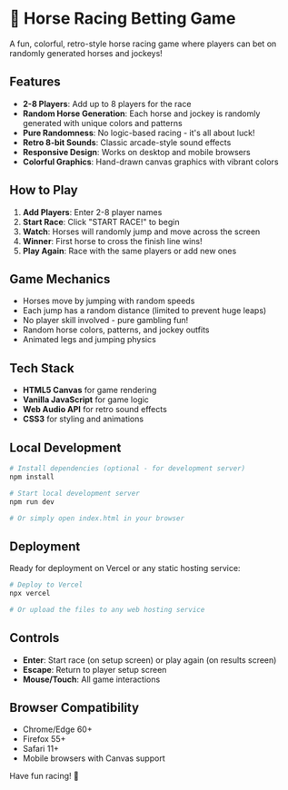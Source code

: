 # 🐎 Horse Racing Betting Game

A fun, colorful, retro-style horse racing game where players can bet on randomly generated horses and jockeys!

## Features

- **2-8 Players**: Add up to 8 players for the race
- **Random Horse Generation**: Each horse and jockey is randomly generated with unique colors and patterns
- **Pure Randomness**: No logic-based racing - it's all about luck!
- **Retro 8-bit Sounds**: Classic arcade-style sound effects
- **Responsive Design**: Works on desktop and mobile browsers
- **Colorful Graphics**: Hand-drawn canvas graphics with vibrant colors

## How to Play

1. **Add Players**: Enter 2-8 player names
2. **Start Race**: Click "START RACE!" to begin
3. **Watch**: Horses will randomly jump and move across the screen
4. **Winner**: First horse to cross the finish line wins!
5. **Play Again**: Race with the same players or add new ones

## Game Mechanics

- Horses move by jumping with random speeds
- Each jump has a random distance (limited to prevent huge leaps)
- No player skill involved - pure gambling fun!
- Random horse colors, patterns, and jockey outfits
- Animated legs and jumping physics

## Tech Stack

- **HTML5 Canvas** for game rendering
- **Vanilla JavaScript** for game logic
- **Web Audio API** for retro sound effects
- **CSS3** for styling and animations

## Local Development

```bash
# Install dependencies (optional - for development server)
npm install

# Start local development server
npm run dev

# Or simply open index.html in your browser
```

## Deployment

Ready for deployment on Vercel or any static hosting service:

```bash
# Deploy to Vercel
npx vercel

# Or upload the files to any web hosting service
```

## Controls

- **Enter**: Start race (on setup screen) or play again (on results screen)
- **Escape**: Return to player setup screen
- **Mouse/Touch**: All game interactions

## Browser Compatibility

- Chrome/Edge 60+
- Firefox 55+
- Safari 11+
- Mobile browsers with Canvas support

Have fun racing! 🏁